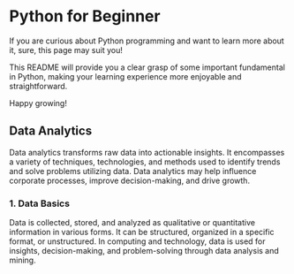 # Python for Beginner
If you are curious about Python programming and want to learn more about it, sure, this page may suit you!

This README will provide you a clear grasp of some important fundamental in Python, making your learning experience more enjoyable and straightforward.

Happy growing!

## Data Analytics
Data analytics transforms raw data into actionable insights. It encompasses a variety of techniques, technologies, and methods used to identify trends and solve problems utilizing data. Data analytics may help influence corporate processes, improve decision-making, and drive growth.

### 1. Data Basics


Data is collected, stored, and analyzed as qualitative or quantitative information in various forms. It can be structured, organized in a specific format, or unstructured. In computing and technology, data is used for insights, decision-making, and problem-solving through data analysis and mining.

